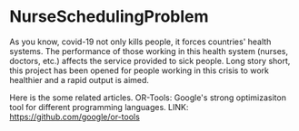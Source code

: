 # NurseSchedulingProblem
As you know, covid-19 not only kills people, it forces countries' health systems. The performance of those working in this health system (nurses, doctors, etc.) affects the service provided to sick people. Long story short, this project has been opened for people working in this crisis to work healthier and a rapid output is aimed.

Here is the some related articles.
OR-Tools: Google's strong optimizasiton tool for different programming languages.
LINK: https://github.com/google/or-tools


